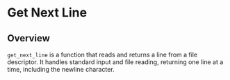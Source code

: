 # Get Next Line

## Overview
`get_next_line` is a function that reads and returns a line from a file descriptor. It handles standard input and file reading, returning one line at a time, including the newline character.
